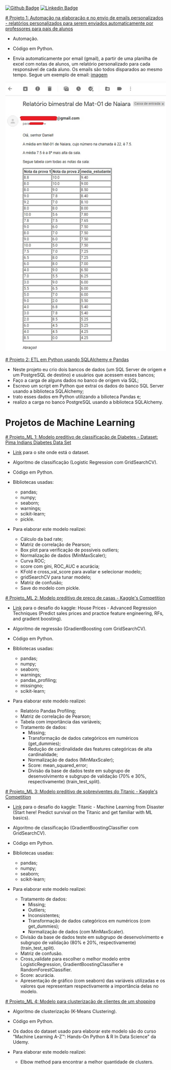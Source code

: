 [![Github Badge](https://img.shields.io/badge/-Github-000?style=flat-square&logo=Github&logoColor=white&link=https://github.com/camdsDS)](https://github.com/camdsDS)
[![Linkedin Badge](https://img.shields.io/badge/-LinkedIn-blue?style=flat-square&logo=Linkedin&logoColor=white&link=https://www.linkedin.com/in/camds/)](https://www.linkedin.com/in/camds/)

[# Projeto 1: Automação na elaboração e no envio de emails personalizados - relatórios personalizados para serem enviados automaticamente por professores para pais de alunos](https://github.com/camdsDS/Cesar_Portfolio/blob/main/Email_personalizado_com_relat%C3%B3rio_autom%C3%A1tico.ipynb)

* Automação.
* Código em Python.

* Envia automaticamente por email (gmail), a partir de uma planilha de excel com notas de alunos, um relatório personalizado para cada responsável de cada aluno. Os emails são todos disparados ao mesmo tempo. Segue um exemplo de email: [imagem](https://github.com/camdsDS/Cesar_Portfolio/blob/main/Exemplo_email.jpg)

 ![](https://github.com/camdsDS/Cesar_Portfolio/blob/main/Exemplo_email.jpg)

[# Projeto 2: ETL em Python usando SQLAlchemy e Pandas](https://github.com/camdsDS/Cesar_Portfolio/blob/main/ETL%20-%20Portf%C3%B3lio.ipynb)

* Neste projeto eu crio dois bancos de dados (um SQL Server de origem e um PostgreSQL de destino) e usuários que acessem esses bancos;
* Faço a carga de alguns dados no banco de origem via SQL;
* Escrevo um script em Python que extrai os dados do banco SQL Server usando a biblioteca SQLAlchemy;
* trato esses dados em Python utilizando a bilioteca Pandas e;
* realizo a carga no banco PostgreSQL usando a biblioteca SQLAlchemy.

# Projetos de Machine Learning

[# Projeto_ML 1: Modelo preditivo de classificação de Diabetes - Dataset: Pima Indians Diabetes Data Set](https://github.com/camdsDS/Cesar_Portfolio/blob/main/Modelo_de_classificacao-Diabetes.ipynb)

* [Link](http://archive.ics.uci.edu/ml/datasets/diabetes) para o site onde está o dataset.
* Algoritmo de classificação (Logistic Regression com GridSearchCV).
* Código em Python.

* Bibliotecas usadas:
	* pandas;
	* numpy;
	* seaborn;
	* warnings;
	* scikit-learn;
	* pickle.
* Para elaborar este modelo realizei:
	* Cálculo da bad rate;
	* Matriz de correlação de Pearson;
	* Box plot para verificação de possíveis outliers;
	* Normalização de dados (MinMaxScaler);
	* Curva ROC;
	* score com gini, ROC_AUC e acurácia;
	* KFold e cross_val_score para avaliar e selecionar modelo;
	* gridSearchCV para tunar modelo;
	* Matriz de confusão;
	* Save do modelo com pickle.		
		
[# Projeto_ML 2: Modelo preditivo de preço de casas - Kaggle's Competition](https://github.com/camdsDS/Cesar_Portfolio/blob/main/HousePrices_GB.ipynb)

* [Link](https://www.kaggle.com/c/house-prices-advanced-regression-techniques/overview) para o desafio do kaggle: House Prices - Advanced Regression Techniques (Predict sales prices and practice feature engineering, RFs, and gradient boosting).
* Algoritmo de regressão (GradientBoosting com GridSearchCV).
* Código em Python.

* Bibliotecas usadas:
	* pandas;
	* numpy;
	* seaborn;
	* warnings;
	* pandas_profiling;
	* missingno;
	* scikit-learn;
* Para elaborar este modelo realizei:
	* Relatório Pandas Profiling;
	* Matriz de correlação de Pearson;
	* Tabela com importância das variáveis;
	* Tratamento de dados:
		* Missing;	
		* Transformação de dados categóricos em numéricos (get_dummies);
		* Redução de cardinalidade das features categóricas de alta cardinalidade;
		* Normalização de dados (MinMaxScaler);
		* Score: mean_squared_error;
		* Divisão da base de dados teste em subgrupo de desenvolvimento e subgrupo de validação (70% e 30%, respectivamente) (train_test_split).	

[# Projeto_ML 3: Modelo preditivo de sobreviventes do Titanic - Kaggle's Competition](https://github.com/camdsDS/Cesar_Portfolio/blob/main/Titanic_from_kaggle_GradientBoostingClassifier.ipynb)

* [Link](https://www.kaggle.com/c/titanic) para o desafio do kaggle: Titanic - Machine Learning from Disaster (Start here! Predict survival on the Titanic and get familiar with ML basics).
* Algoritmo de classificação (GradientBoostingClassifier com GridSearchCV).
* Código em Python.

* Bibliotecas usadas:
	* pandas;
	* numpy;
	* seaborn;
	* scikit-learn;
* Para elaborar este modelo realizei:
	* Tratamento de dados:
		* Missing;
		* Outliers;
		* Inconsistentes;
		* Transformação de dados categóricos em numéricos (com get_dummies);
		* Normalização de dados (com MinMaxScaler).
	* Divisão da base de dados teste em subgrupo de desenvolvimento e subgrupo de validação (80% e 20%, respectivamente) (train_test_split).
	* Matriz de confusão.
	* Cross_validate para escolher o melhor modelo entre LogisticRegression, GradientBoostingClassifier e RandomForestClassifier.
	* Score: acurácia.
	* Apresentação de gráfico (com seaborn) das variáveis utilizadas e os valores que representam respectivamente a importância delas no modelo.

[# Projeto_ML 4: Modelo para clusterização de clientes de um shopping](https://github.com/camdsDS/Cesar_Portfolio/blob/main/Mall_Customers_K_Means_clustering.ipynb)

* Algoritmo de clusterização (K-Means Clustering).
* Código em Python.

* Os dados do dataset usado para elaborar este modelo são do curso "Machine Learning A-Z™: Hands-On Python & R In Data Science" da Udemy.

* Para elaborar este modelo realizei:
	* Elbow method para encontrar a melhor quantidade de clusters.

